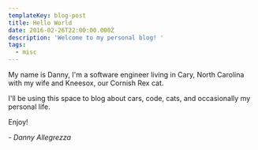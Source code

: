 ```yaml
---
templateKey: blog-post
title: Hello World
date: 2016-02-26T22:00:00.000Z
description: 'Welcome to my personal blog! '
tags:
  - misc
---
```

My name is Danny, I'm a software engineer living in Cary, North Carolina with my wife and Kneesox, our Cornish Rex cat. 

I'll be using this space to blog about cars, code, cats, and occasionally my personal life. 

Enjoy!

_\- Danny Allegrezza_
